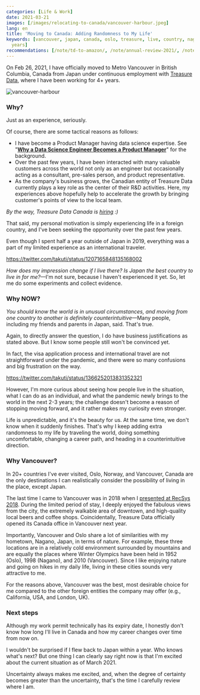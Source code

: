 ```yaml
---
categories: [Life & Work]
date: 2021-03-21
images: [/images/relocating-to-canada/vancouver-harbour.jpeg]
lang: en
title: 'Moving to Canada: Adding Randomness to My Life'
keywords: [vancouver, japan, canada, oslo, treasure, live, country, nagano, harbour,
  years]
recommendations: [/note/td-to-amazon/, /note/annual-review-2021/, /note/becoming-a-product-manager/]
---
```


On Feb 26, 2021, I have officially moved to Metro Vancouver in British Columbia, Canada from Japan under continuous employment with [Treasure Data](https://www.treasuredata.com/), where I have been working for 4+ years.

![vancouver-harbour](/images/relocating-to-canada/vancouver-harbour.jpeg)

### Why?

Just as an experience, seriously. 

Of course, there are some tactical reasons as follows:

- I have become a Product Manager having data science expertise. See "**[Why a Data Science Engineer Becomes a Product Manager](/note/becoming-a-product-manager/)**" for the background.
- Over the past few years, I have been interacted with many valuable customers across the world not only as an engineer but occasionally acting as a consultant, pre-sales person, and product representative.
- As the company's business grows, the Canadian entity of Treasure Data currently plays a key role as the center of their R&D activities. Here, my experiences above hopefully help to accelerate the growth by bringing customer's points of view to the local team.

*By the way, Treasure Data Canada is [hiring](https://www.linkedin.com/jobs/treasure-data-jobs/?originalSubdomain=ca) :)*

That said, my personal motivation is simply experiencing life in a foreign country, and I've been seeking the opportunity over the past few years.

Even though I spent half a year outside of Japan in 2019, everything was a part of my limited experience as an international traveler.

https://twitter.com/takuti/status/1207165848135168002

*How does my impression change if I live there? Is Japan the best country to live in for me?*&mdash;I'm not sure, because I haven't experienced it yet. So, let me do some experiments and collect evidence.

### Why NOW?

*You should know the world is in unusual circumstances, and moving from one country to another is definitely counterintuitive*&mdash;Many people, including my friends and parents in Japan, said. That's true.

Again, to directly answer the question, I do have business justifications as stated above. But I know some people still won't be convinced yet.

In fact, the visa application process and international travel are not straightforward under the pandemic, and there were so many confusions and big frustration on the way.

https://twitter.com/takuti/status/1366252013831352321

However, I'm more curious about seeing how people live in the situation, what I can do as an individual, and what the pandemic newly brings to the world in the next 2-3 years; the challenge doesn't become a reason of stopping moving forward, and it rather makes my curiosity even stronger.

Life is unpredictable, and it's the beauty for us. At the same time, we don't know when it suddenly finishes. That's why I keep adding extra randomness to my life by traveling the world, doing something uncomfortable, changing a career path, and heading in a counterintuitive direction. 

### Why Vancouver?

In 20+ countries I've ever visited, Oslo, Norway, and Vancouver, Canada are the only destinations I can realistically consider the possibility of living in the place, except Japan.

The last time I came to Vancouver was in 2018 when I [presented at RecSys 2018](/note/hivemall-events-2018-autumn/). During the limited period of stay, I deeply enjoyed the fabulous views from the city, the extremely walkable area of downtown, and high-quality local beers and coffee shops. Coincidentally, Treasure Data officially opened its Canada office in Vancouver next year.

Importantly, Vancouver and Oslo share a lot of similarities with my hometown, Nagano, Japan, in terms of nature. For example, these three locations are in a relatively cold environment surrounded by mountains and are equally the places where Winter Olympics have been held in 1952 (Oslo), 1998 (Nagano), and 2010 (Vancouver). Since I like enjoying nature and going on hikes in my daily life, living in these cities sounds very attractive to me.

For the reasons above, Vancouver was the best, most desirable choice for me compared to the other foreign entities the company may offer (e.g., California, USA, and London, UK).

### Next steps

Although my work permit technically has its expiry date, I honestly don't know how long I'll live in Canada and how my career changes over time from now on. 

I wouldn't be surprised if I flew back to Japan within a year. Who knows what's next? But one thing I can clearly say right now is that I'm excited about the current situation as of March 2021. 

Uncertainty always makes me excited, and, when the degree of certainty becomes greater than the uncertainty, that's the time I carefully review where I am.